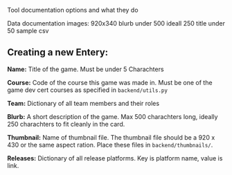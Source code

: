 
Tool documentation
options and what they do

Data documentation
images: 920x340
blurb under 500 ideall 250
title under 50
sample csv

## Creating a new Entery:

**Name:**
Title of the game. Must be under 5 Charachters

**Course:**
Code of the course this game was made in. Must be one of the game dev cert courses as specified in `backend/utils.py`

**Team:**
Dictionary of all team members and their roles

**Blurb:**
A short description of the game. Max 500 charachters long, ideally 250 charachters to fit cleanly in the card.

**Thumbnail:**
Name of thumbnail file. The thumbnail file should be a 920 x 430 or the same aspect ration. Place these files in `backend/thumbnails/`.

**Releases:**
Dictionary of all release platforms. Key is platform name, value is link.